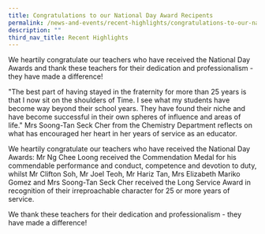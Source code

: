```yaml
---
title: Congratulations to our National Day Award Recipents
permalink: /news-and-events/recent-highlights/congratulations-to-our-national-day-award-recipents/
description: ""
third_nav_title: Recent Highlights
---
```

We heartily congratulate our teachers who have received the National Day Awards and thank these teachers for their dedication and professionalism - they have made a difference!

"The best part of having stayed in the fraternity for more than 25 years is that I now sit on the shoulders of Time. I see what my students have become way beyond their school years. They have found their niche and have become successful in their own spheres of influence and areas of life." Mrs Soong-Tan Seck Cher from the Chemistry Department reflects on what has encouraged her heart in her years of service as an educator.

We heartily congratulate our teachers who have received the National Day Awards: Mr Ng Chee Loong received the Commendation Medal for his commendable performance and conduct, competence and devotion to duty, whilst Mr Clifton Soh, Mr Joel Teoh, Mr Hariz Tan, Mrs Elizabeth Mariko Gomez and Mrs Soong-Tan Seck Cher received the Long Service Award in recognition of their irreproachable character for 25 or more years of service.

We thank these teachers for their dedication and professionalism - they have made a difference!

